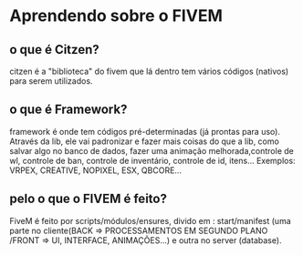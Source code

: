 # Aprendendo sobre o FIVEM


## o que é Citzen?
citzen é a "biblioteca" do fivem que lá dentro tem vários códigos (nativos) para serem utilizados.

## o que é Framework?

framework é onde tem códigos pré-determinadas (já prontas para uso). Através da lib, ele vai padronizar e fazer mais coisas do que a lib, como salvar algo no banco de dados, fazer uma animação melhorada,controle de wl, controle de ban, controle de inventário, controle de id, itens... Exemplos: VRPEX, CREATIVE, NOPIXEL, ESX, QBCORE...

## pelo o que o FIVEM é feito?

FiveM é feito por scripts/módulos/ensures, divido em : start/manifest (uma parte no cliente(BACK => PROCESSAMENTOS EM SEGUNDO PLANO /FRONT => UI, INTERFACE, ANIMAÇÕES...) e outra no server (database).
